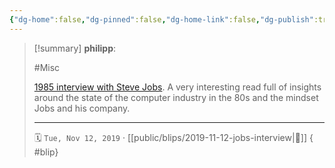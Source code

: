 ```yaml
---
{"dg-home":false,"dg-pinned":false,"dg-home-link":false,"dg-publish":true,"tags":["dgblip"],"created-date":"2019-11-12T00:00:00","disabled rules":["yaml-title","yaml-title-alias","file-name-heading"],"title":"philipp @ 2019-11-12","dg-permalink":"2019/11/12/jobs-interview/","updated-date":"2025-04-30T22:27:35","dg-path":"blips/2019-11-12-jobs-interview.md","permalink":"/2019/11/12/jobs-interview/","dgPassFrontmatter":true}
---
```


> [!summary] **philipp**:
>
> #Misc
>
> [1985 interview with Steve
> Jobs](http://reprints.longform.org/playboy-interview-steve-jobs). A very
> interesting read full of insights around the state of the computer industry in
> the 80s and the mindset Jobs and his company.
> - - -
>
> 🗓️ `Tue, Nov 12, 2019` · [[public/blips/2019-11-12-jobs-interview\|🔗]]
{ #blip}

